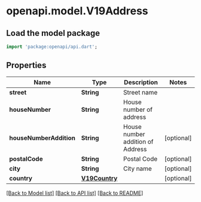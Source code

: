 # openapi.model.V19Address

## Load the model package
```dart
import 'package:openapi/api.dart';
```

## Properties
Name | Type | Description | Notes
------------ | ------------- | ------------- | -------------
**street** | **String** | Street name | 
**houseNumber** | **String** | House number of address | 
**houseNumberAddition** | **String** | House number addition of Address | [optional] 
**postalCode** | **String** | Postal Code | [optional] 
**city** | **String** | City name | [optional] 
**country** | [**V19Country**](V19Country.md) |  | [optional] 

[[Back to Model list]](../README.md#documentation-for-models) [[Back to API list]](../README.md#documentation-for-api-endpoints) [[Back to README]](../README.md)


